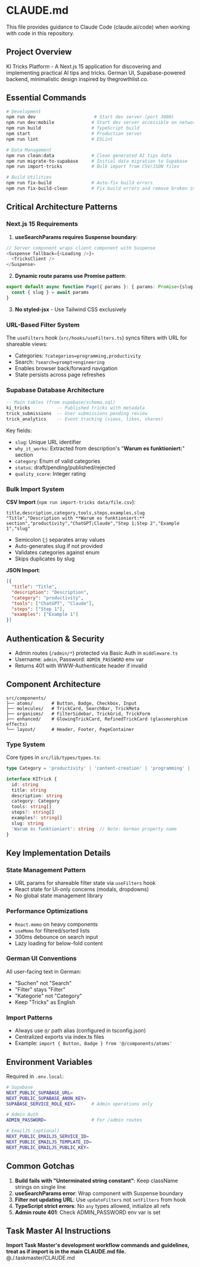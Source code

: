 # CLAUDE.md

This file provides guidance to Claude Code (claude.ai/code) when working with code in this repository.

## Project Overview

KI Tricks Platform - A Next.js 15 application for discovering and implementing practical AI tips and tricks. German UI, Supabase-powered backend, minimalistic design inspired by thegrowthlist.co.

## Essential Commands

```bash
# Development
npm run dev                      # Start dev server (port 3000)
npm run dev:mobile              # Start dev server accessible on network
npm run build                   # TypeScript build
npm start                       # Production server
npm run lint                    # ESLint

# Data Management
npm run clean:data              # Clean generated AI tips data
npm run migrate-to-supabase     # Initial data migration to Supabase
npm run import-tricks           # Bulk import from CSV/JSON files

# Build Utilities
npm run fix-build               # Auto-fix build errors
npm run fix-build-clean         # Fix build errors and remove broken imports
```

## Critical Architecture Patterns

### Next.js 15 Requirements

1. **useSearchParams requires Suspense boundary**:
```typescript
// Server component wraps client component with Suspense
<Suspense fallback={<Loading />}>
  <TricksClient />
</Suspense>
```

2. **Dynamic route params use Promise pattern**:
```typescript
export default async function Page({ params }: { params: Promise<{slug: string}> }) {
  const { slug } = await params
}
```

3. **No styled-jsx** - Use Tailwind CSS exclusively

### URL-Based Filter System

The `useFilters` hook (`src/hooks/useFilters.ts`) syncs filters with URL for shareable views:
- Categories: `?categories=programming,productivity`
- Search: `?search=prompt+engineering`
- Enables browser back/forward navigation
- State persists across page refreshes

### Supabase Database Architecture

```sql
-- Main tables (from supabase/schema.sql)
ki_tricks          -- Published tricks with metadata
trick_submissions  -- User submissions pending review  
trick_analytics    -- Event tracking (views, likes, shares)
```

Key fields:
- `slug`: Unique URL identifier
- `why_it_works`: Extracted from description's "**Warum es funktioniert:**" section
- `category`: Enum of valid categories
- `status`: draft/pending/published/rejected
- `quality_score`: Integer rating

### Bulk Import System

**CSV Import** (`npm run import-tricks data/file.csv`):
```csv
title,description,category,tools,steps,examples,slug
"Title","Description with **Warum es funktioniert:** section","productivity","ChatGPT;Claude","Step 1;Step 2","Example 1","slug"
```
- Semicolon (;) separates array values
- Auto-generates slug if not provided
- Validates categories against enum
- Skips duplicates by slug

**JSON Import**:
```json
[{
  "title": "Title",
  "description": "Description",
  "category": "productivity",
  "tools": ["ChatGPT", "Claude"],
  "steps": ["Step 1"],
  "examples": ["Example 1"]
}]
```

## Authentication & Security

- Admin routes (`/admin/*`) protected via Basic Auth in `middleware.ts`
- Username: `admin`, Password: `ADMIN_PASSWORD` env var
- Returns 401 with WWW-Authenticate header if invalid

## Component Architecture

```
src/components/
├── atoms/       # Button, Badge, Checkbox, Input
├── molecules/   # TrickCard, SearchBar, TrickMeta
├── organisms/   # FilterSidebar, TrickGrid, TrickForm
├── enhanced/    # GlowingTrickCard, RefinedTrickCard (glassmorphism effects)
└── layout/      # Header, Footer, PageContainer
```

### Type System

Core types in `src/lib/types/types.ts`:
```typescript
type Category = 'productivity' | 'content-creation' | 'programming' | 'design' | 'data-analysis' | 'learning' | 'business' | 'marketing'

interface KITrick {
  id: string
  title: string
  description: string
  category: Category
  tools: string[]
  steps?: string[]
  examples?: string[]
  slug: string
  'Warum es funktioniert': string  // Note: German property name
}
```

## Key Implementation Details

### State Management Pattern
- URL params for shareable filter state via `useFilters` hook
- React state for UI-only concerns (modals, dropdowns)
- No global state management library

### Performance Optimizations
- `React.memo` on heavy components
- `useMemo` for filtered/sorted lists
- 300ms debounce on search input
- Lazy loading for below-fold content

### German UI Conventions
All user-facing text in German:
- "Suchen" not "Search"
- "Filter" stays "Filter"
- "Kategorie" not "Category"
- Keep "Tricks" as English

### Import Patterns
- Always use `@/` path alias (configured in tsconfig.json)
- Centralized exports via index.ts files
- Example: `import { Button, Badge } from '@/components/atoms'`

## Environment Variables

Required in `.env.local`:
```bash
# Supabase
NEXT_PUBLIC_SUPABASE_URL=
NEXT_PUBLIC_SUPABASE_ANON_KEY=
SUPABASE_SERVICE_ROLE_KEY=      # Admin operations only

# Admin Auth
ADMIN_PASSWORD=                 # For /admin routes

# EmailJS (optional)
NEXT_PUBLIC_EMAILJS_SERVICE_ID=
NEXT_PUBLIC_EMAILJS_TEMPLATE_ID=
NEXT_PUBLIC_EMAILJS_PUBLIC_KEY=
```

## Common Gotchas

1. **Build fails with "Unterminated string constant"**: Keep className strings on single line
2. **useSearchParams error**: Wrap component with Suspense boundary
3. **Filter not updating URL**: Use `updateFilters` not `setFilters` from hook
4. **TypeScript strict errors**: No `any` types allowed, initialize all refs
5. **Admin route 401**: Check ADMIN_PASSWORD env var is set

## Task Master AI Instructions
**Import Task Master's development workflow commands and guidelines, treat as if import is in the main CLAUDE.md file.**
@./.taskmaster/CLAUDE.md
